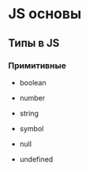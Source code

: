# JS основы

## Типы в JS

### Примитивные

- boolean

- number

- string

- symbol

- null

- undefined
